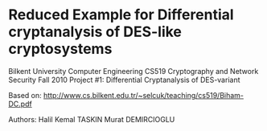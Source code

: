 # Reduced Example for Differential cryptanalysis of DES-like cryptosystems
Bilkent University Computer Engineering
CS519 Cryptography and Network Security
Fall 2010
Project #1: Differential Cryptanalysis of DES-variant

Based on: http://www.cs.bilkent.edu.tr/~selcuk/teaching/cs519/Biham-DC.pdf

Authors:
Halil Kemal TASKIN
Murat DEMIRCIOGLU

